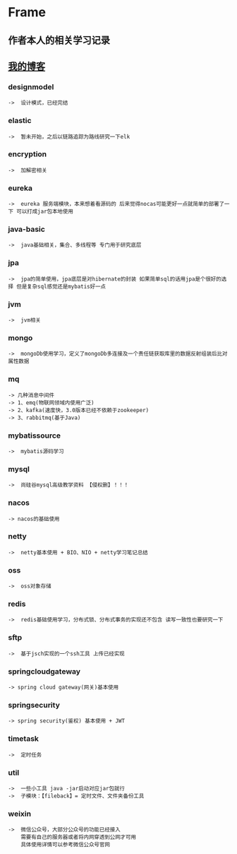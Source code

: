# Frame

## 作者本人的相关学习记录

## [我的博客]('https://blog.csdn.net/qq_44872787')

### designmodel
    ->  设计模式，已经完结
### elastic 
    ->  暂未开始，之后以链路追踪为路线研究一下elk
### encryption 
    ->  加解密相关
### eureka 
    ->  eureka 服务端模块，本来想着看源码的 后来觉得nocas可能更好一点就简单的部署了一下 可以打成jar包本地使用
### java-basic
    ->  java基础相关，集合、多线程等 专门用于研究底层
### jpa 
    ->  jpa的简单使用，jpa底层是对hibernate的封装 如果简单sql的话用jpa是个很好的选择 但是复杂sql感觉还是mybatis好一点
### jvm
    ->  jvm相关
### mongo
    ->  mongoDb使用学习，定义了mongoDb多连接及一个责任链获取库里的数据反射组装后比对属性数据
### mq
    -> 几种消息中间件
    -> 1、emq(物联网领域内使用广泛)
    -> 2、kafka(速度快，3.0版本已经不依赖于zookeeper)
    -> 3、rabbitmq(基于Java)
### mybatissource
    ->  mybatis源码学习
### mysql
    ->  尚硅谷mysql高级教学资料 【侵权删】！！！
### nacos
    -> nacos的基础使用
### netty
    ->  netty基本使用 + BIO、NIO + netty学习笔记总结
### oss 
    ->  oss对象存储
### redis
    ->  redis基础使用学习，分布式锁、分布式事务的实现还不包含 读写一致性也要研究一下
### sftp
    ->  基于jsch实现的一个ssh工具 上传已经实现
### springcloudgateway
    -> spring cloud gateway(网关)基本使用
### springsecurity
    -> spring security(鉴权) 基本使用 + JWT
### timetask
    ->  定时任务
### util
    ->  一些小工具 java -jar启动对应jar包就行
    ->  子模块：【fileback】= 定时文件、文件夹备份工具
### weixin
    ->  微信公众号，大部分公众号的功能已经接入
        需要有自己的服务器或者将内网穿透到公网才可用
        具体使用详情可以参考微信公众号官网
